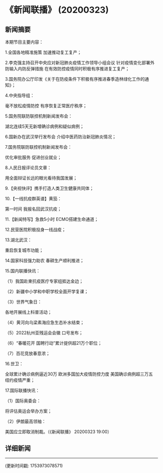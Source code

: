 # 《新闻联播》 (20200323)

## 新闻摘要

本期节目主要内容：

1.全国各地精准施策 加速推动复工复产；

2.李克强主持召开中央应对新冠肺炎疫情工作领导小组会议 针对疫情变化部署外防输入内防反弹措施 在有效防控疫情同时积极有序推进复工复产；

3.国务院办公厅印发《关于在防疫条件下积极有序推进春季造林绿化工作的通知》；

4.中央指导组：

毫不放松疫情防控 有序恢复正常医疗秩序；

5.国务院联防联控机制新闻发布会：

湖北连续5天无新增确诊病例和疑似病例；

6.国新办在武汉举行发布会 介绍中医药防治新冠肺炎情况；

7.国务院联防联控机制新闻发布会：

优化审批服务 促进创业就业；

8.人民日报评论员文章：

用全面辩证长远的眼光看待我国发展；

9.【央视快评】携手打造人类卫生健康共同体；

10.【一线抗疫群英谱】黄笳：

第一时间 我报名回武汉抗疫；

11.【新闻特写】急救5小时 ECMO搭建生命通道；

12.民营医院积极投身一线战疫；

13.湖北武汉：

重启恢复城市功能；

14.国家科技强力助农 春耕生产顺利推进；

15.国内联播快讯：

（1）我国赴柬抗疫医疗专家组抵达金边；

（2）新疆中小学和中职学校全面开学复课；

（3）世界气象日：

各地开展线上科普活动；

（4）黄河向乌梁素海应急生态补水结束；

（5）2022杭州亚残运会会徽 口号发布；

（6）“春暖花开 国聘行动”累计提供超21万个职位；

（7）百花竞放春意浓；

16.世卫：

全球累计确诊病例逼近30万 欧洲多国加大疫情防控力度 美国确诊病例超三万五 纽约疫情严重；

17.国际联播快讯：

（1）国际奥委会：

将评估奥运会举办方案；

（2）伊朗最高领袖：

美国应立即取消制裁。（《新闻联播》 20200323 19:00）

## 详细新闻

---

(更新时间戳: 1753973078571)

